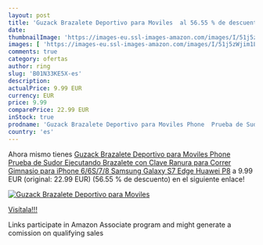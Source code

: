 ```yaml
---
layout: post
title: 'Guzack Brazalete Deportivo para Moviles  al 56.55 % de descuento'
date: 
thumbnailImage: 'https://images-eu.ssl-images-amazon.com/images/I/51j5zWjim1L._SL200_.jpg'
images: [ 'https://images-eu.ssl-images-amazon.com/images/I/51j5zWjim1L._SL200_.jpg' ]
comments: true
category: ofertas
author: ring
slug: 'B01N33KE5X-es'
description:
actualPrice: 9.99 EUR
currency: EUR
price: 9.99
comparePrice: 22.99 EUR
inStock: true
prodname: 'Guzack Brazalete Deportivo para Moviles Phone  Prueba de Sudor Ejecutando Brazalete con Clave Ranura para Correr Gimnasio para iPhone 6/6S/7/8  Samsung Galaxy S7 Edge  Huawei P8'
country: 'es'
---
```


Ahora mismo tienes [Guzack Brazalete Deportivo para Moviles Phone  Prueba de Sudor Ejecutando Brazalete con Clave Ranura para Correr Gimnasio para iPhone 6/6S/7/8  Samsung Galaxy S7 Edge  Huawei P8](https://www.amazon.es/dp/B01N33KE5X/?tag=tolees-21) a 9.99 EUR (original: 22.99 EUR) (56.55 %  de descuento) en el siguiente enlace!

[![Guzack Brazalete Deportivo para Moviles ](https://images-eu.ssl-images-amazon.com/images/I/51j5zWjim1L._SL200_.jpg)](https://www.amazon.es/dp/B01N33KE5X/?tag=tolees-21)

[Visítala!!!](https://www.amazon.es/dp/B01N33KE5X/?tag=tolees-21)

Links participate in Amazon Associate program and might generate a comission on qualifying sales
